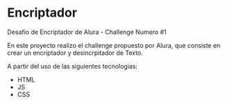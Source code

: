 # Encriptador

Desafio de Encriptador de Alura - Challenge Numero #1

En este proyecto realizo el challenge propuesto por Alura, que consiste en crear un encriptador y desincrpitador de Texto.

A partir del uso de las siguientes tecnologias:

- HTML
- JS
- CSS
